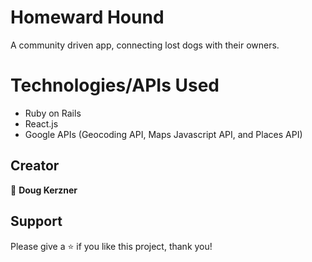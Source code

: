 # Homeward Hound

A community driven app, connecting lost dogs with their owners.

<!-- ### 🖼️ [Backend](https://github.com/yushi1007/Fotoset-Backend-Postgresql-Database) | [Frontend](https://github.com/yushi1007/Fotoset-Frontend) | [Demo](https://www.loom.com/share/99ae7ea624b14fd083f8fabe184b57d8) | [Website](https://fotoset.netlify.app/)  -->

# Technologies/APIs Used

- Ruby on Rails
- React.js
- Google APIs (Geocoding API, Maps Javascript API, and Places API)

## Creator

👤 **Doug Kerzner**

<!-- - Github:[@YUSHI](https://github.com/yushi1007) 
- Linked:[LinkedIn](https://www.linkedin.com/in/yushi95/) -->

## Support

Please give a ⭐️ if you like this project, thank you!

